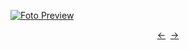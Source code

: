 [![Foto Preview](preview/n424.avif)](https://20essentials.github.io/project-000-424)

<div align="center" style="display: flex; justify-content: center;">
  <a  href="https://github.com/20essentials/project-000-423" target="_blank">&#8592;</a>
  &nbsp;&nbsp;
  <a  href="https://github.com/20essentials/project-000-425" target="_blank">&#8594;</a>
</div>
